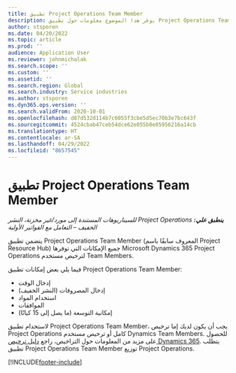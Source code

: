 ```yaml
---
title: تطبيق Project Operations Team Member
description: يوفر هذا الموضوع معلومات حول تطبيق Project Operations Team Member في Microsoft Dynamics 365 Project Operations.
author: stsporen
ms.date: 04/20/2022
ms.topic: article
ms.prod: ''
audience: Application User
ms.reviewer: johnmichalak
ms.search.scope: ''
ms.custom: ''
ms.assetid: ''
ms.search.region: Global
ms.search.industry: Service industries
ms.author: stsporen
ms.dyn365.ops.version: ''
ms.search.validFrom: 2020-10-01
ms.openlocfilehash: d87d532d114b7c6055f3cbe5d5ec70b3e7bc643f
ms.sourcegitcommit: 4524cbab47ceb54dce62e055b0e05956216a14cb
ms.translationtype: HT
ms.contentlocale: ar-SA
ms.lasthandoff: 04/29/2022
ms.locfileid: "8657545"
---
```

# <a name="project-operations-team-member-app"></a>تطبيق Project Operations Team Member

_**ينطبق علي:** ‏‫Project Operations للسيناريوهات المستندة إلى مورد/غير مخزنة‬، ‏‫النشر الخفيف – التعامل مع الفواتير الأولية‬_

يتضمن تطبيق Project Operations Team Member (المعروف سابقًا باسم Project Resource Hub) جميع الإمكانات التي توفرها Microsoft Dynamics 365 Project Operations لترخيص مستخدم Team Members.

فيما يلي بعض إمكانات تطبيق Project Operations Team Member:

- إدخال الوقت
- إدخال المصروفات (النشر الخفيف)
- استخدام المواد
- الموافقات 
- إمكانية التوسعة (ما يصل إلى 15 كيانًا)

لاستخدام تطبيق Project Operations Team Member، يجب أن يكون لديك إما ترخيص Project Operations كامل أو ترخيص مستخدم Dynamics Team Members. للحصول على مزيد من المعلومات حول التراخيص، راجع [دليل ترخيص Dynamics 365](https://go.microsoft.com/fwlink/?LinkId=866544&clcid=0x409). يتطلب تطبيق Project Operations Team Member توزيع Project Operations.

[!INCLUDE[footer-include](../includes/footer-banner.md)]
